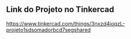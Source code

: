 ## Link do Projeto no Tinkercad
https://www.tinkercad.com/things/3nxzd4ioqzL-projeto1sdsomadorbcd7segshared
